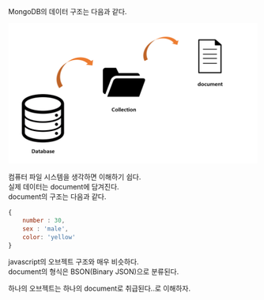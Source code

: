 <p>MongoDB의 데이터 구조는 다음과 같다.</p>
<img src="https://github.com/TaekGeunLee/study_MongoDB/blob/master/readmeImg/2-1.PNG" alt="2-1"/>

<p>컴퓨터 파일 시스템을 생각하면 이해하기 쉽다.<br />실제 데이터는 document에 담겨진다.<br />document의 구조는 다음과 같다.</p>

```javascript
{
    number : 30, 
    sex : 'male', 
    color: 'yellow'
}
```
<p>javascript의 오브젝트 구조와 매우 비슷하다.<br />document의 형식은 BSON(Binary JSON)으로 분류된다.</p>

<p>하나의 오브젝트는 하나의 document로 취급된다..로 이해하자.</p>
